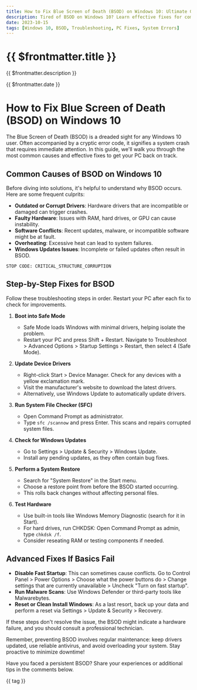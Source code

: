 ```yaml
---
title: How to Fix Blue Screen of Death (BSOD) on Windows 10: Ultimate Guide
description: Tired of BSOD on Windows 10? Learn effective fixes for common Blue Screen of Death errors, from updating drivers to system recovery.
date: 2023-10-15
tags: [Windows 10, BSOD, Troubleshooting, PC Fixes, System Errors]
---
```


<div class="bg-gradient-to-r from-blue-600 to-red-600 text-white p-12 rounded-xl mb-8 -mt-8">
  <h1 class="text-5xl font-bold mb-4">{{ $frontmatter.title }}</h1>
  <p class="text-xl opacity-90">{{ $frontmatter.description }}</p>
  <div class="mt-4 text-sm opacity-75">{{ $frontmatter.date }}</div>
</div>

<div class="prose prose-lg max-w-none">

# How to Fix Blue Screen of Death (BSOD) on Windows 10

The Blue Screen of Death (BSOD) is a dreaded sight for any Windows 10 user. Often accompanied by a cryptic error code, it signifies a system crash that requires immediate attention. In this guide, we'll walk you through the most common causes and effective fixes to get your PC back on track.

## Common Causes of BSOD on Windows 10

Before diving into solutions, it's helpful to understand why BSOD occurs. Here are some frequent culprits:

- **Outdated or Corrupt Drivers**: Hardware drivers that are incompatible or damaged can trigger crashes.
- **Faulty Hardware**: Issues with RAM, hard drives, or GPU can cause instability.
- **Software Conflicts**: Recent updates, malware, or incompatible software might be at fault.
- **Overheating**: Excessive heat can lead to system failures.
- **Windows Updates Issues**: Incomplete or failed updates often result in BSOD.

```error
STOP CODE: CRITICAL_STRUCTURE_CORRUPTION
```

## Step-by-Step Fixes for BSOD

Follow these troubleshooting steps in order. Restart your PC after each fix to check for improvements.

1. **Boot into Safe Mode**
   - Safe Mode loads Windows with minimal drivers, helping isolate the problem.
   - Restart your PC and press Shift + Restart. Navigate to Troubleshoot > Advanced Options > Startup Settings > Restart, then select 4 (Safe Mode).

2. **Update Device Drivers**
   - Right-click Start > Device Manager. Check for any devices with a yellow exclamation mark.
   - Visit the manufacturer's website to download the latest drivers.
   - Alternatively, use Windows Update to automatically update drivers.

3. **Run System File Checker (SFC)**
   - Open Command Prompt as administrator.
   - Type `sfc /scannow` and press Enter. This scans and repairs corrupted system files.

4. **Check for Windows Updates**
   - Go to Settings > Update & Security > Windows Update.
   - Install any pending updates, as they often contain bug fixes.

5. **Perform a System Restore**
   - Search for "System Restore" in the Start menu.
   - Choose a restore point from before the BSOD started occurring.
   - This rolls back changes without affecting personal files.

6. **Test Hardware**
   - Use built-in tools like Windows Memory Diagnostic (search for it in Start).
   - For hard drives, run CHKDSK: Open Command Prompt as admin, type `chkdsk /f`.
   - Consider reseating RAM or testing components if needed.

## Advanced Fixes If Basics Fail

- **Disable Fast Startup**: This can sometimes cause conflicts. Go to Control Panel > Power Options > Choose what the power buttons do > Change settings that are currently unavailable > Uncheck "Turn on fast startup".
- **Run Malware Scans**: Use Windows Defender or third-party tools like Malwarebytes.
- **Reset or Clean Install Windows**: As a last resort, back up your data and perform a reset via Settings > Update & Security > Recovery.

If these steps don't resolve the issue, the BSOD might indicate a hardware failure, and you should consult a professional technician.

Remember, preventing BSOD involves regular maintenance: keep drivers updated, use reliable antivirus, and avoid overloading your system. Stay proactive to minimize downtime!

Have you faced a persistent BSOD? Share your experiences or additional tips in the comments below.

</div>

<div class="mt-12 flex flex-wrap gap-2">
  <span v-for="tag in $frontmatter.tags" :key="tag" 
        class="px-4 py-2 bg-primary/10 text-primary rounded-full">
    {{ tag }}
  </span>
</div>
